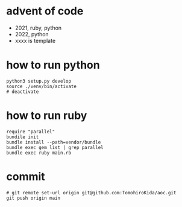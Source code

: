 # advent of code

- 2021, ruby, python
- 2022, python
- xxxx is template

# how to run python
```
python3 setup.py develop
source ./venv/bin/activate
# deactivate
```

# how to run ruby
```
require "parallel"
bundile init
bundle install --path=vendor/bundle
bundle exec gem list | grep parallel
bundle exec ruby main.rb
```
# commit
```
# git remote set-url origin git@github.com:TomohiroKida/aoc.git
git push origin main
```
